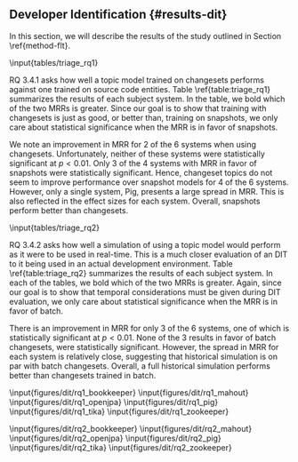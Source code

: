 ## Developer Identification {#results-dit}

In this section, we will describe the results of the study outlined in Section
\ref{method-flt}.

\input{tables/triage_rq1}

RQ 3.4.1 asks how well a topic model trained on changesets performs against one
trained on source code entities.  Table \ref{table:triage_rq1} summarizes the
results of each subject system.  In the table, we bold which of the two MRRs is
greater.  Since our goal is to show that training with changesets is just as
good, or better than, training on snapshots, we only care about statistical
significance when the MRR is in favor of snapshots.

We note an improvement in MRR for 2 of the 6 systems when using changesets.
Unfortunately, neither of these systems were statistically significant at
$p<0.01$.  Only 3 of the 4 systems with MRR in favor of snapshots were
statistically significant.  Hence, changeset topics do not seem to improve
performance over snapshot models for 4 of the 6 systems. However, only a single
system, Pig, presents a large spread in MRR. This is also reflected in the
effect sizes for each system.  Overall, snapshots perform better than
changesets.


\input{tables/triage_rq2}

RQ 3.4.2 asks how well a simulation of using a topic model would perform as it
were to be used in real-time.  This is a much closer evaluation of an DIT to it
being used in an actual development environment.  Table \ref{table:triage_rq2}
summarizes the results of each subject system.  In each of the tables, we bold
which of the two MRRs is greater.  Again, since our goal is to show that
temporal considerations must be given during DIT evaluation, we only care about
statistical significance when the MRR is in favor of batch.

There is an improvement in MRR for only 3 of the 6 systems, one of which is
statistically significant at $p<0.01$.  None of the 3 results in favor of batch
changesets, were statistically significant.  However, the spread in MRR for
each system is relatively close, suggesting that historical simulation is on
par with batch changesets.  Overall, a full historical simulation performs
better than changesets trained in batch.



\input{figures/dit/rq1_bookkeeper}
\input{figures/dit/rq1_mahout}
\input{figures/dit/rq1_openjpa}
\input{figures/dit/rq1_pig}
\input{figures/dit/rq1_tika}
\input{figures/dit/rq1_zookeeper}


\input{figures/dit/rq2_bookkeeper}
\input{figures/dit/rq2_mahout}
\input{figures/dit/rq2_openjpa}
\input{figures/dit/rq2_pig}
\input{figures/dit/rq2_tika}
\input{figures/dit/rq2_zookeeper}
